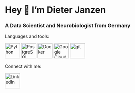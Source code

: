 # Hey 👋 I’m Dieter Janzen

### A Data Scientist and Neurobiologist from Germany

Languages and tools:
<p float="left">
  <img src="https://cdn.jsdelivr.net/gh/devicons/devicon/icons/python/python-original.svg" height="48" width="48" alt="Python" title="Python"/> 
  <img src="https://cdn.jsdelivr.net/gh/devicons/devicon/icons/postgresql/postgresql-original.svg" height="48" width="48" alt="PostgreSQL"   title="PostgreSQL"/>
  <img src="https://cdn.jsdelivr.net/gh/devicons/devicon/icons/docker/docker-original.svg" height="48" width="48" alt="Docker" title="Docker"/>
  <img src="https://cdn.jsdelivr.net/gh/devicons/devicon/icons/googlecloud/googlecloud-original.svg" height="48" width="48" alt="Google Cloud" title="Google Cloud"/>
  <img src="https://cdn.jsdelivr.net/gh/devicons/devicon/icons/git/git-plain.svg" height="48" width="48" alt="git" title="git"/>
</p>
          
Connect with me:

<a href="https://www.linkedin.com/in/dieterjanzen/"><img alt="LinkedIn" title="LinkedIn" height="48" width="48" img src="https://cdn.jsdelivr.net/gh/devicons/devicon/icons/linkedin/linkedin-original.svg"></a>


          
          
